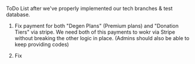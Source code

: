 ToDo List after we've properly implemented our tech branches & test database.

1) Fix payment for both "Degen Plans" (Premium plans) and "Donation Tiers" via stripe. We need both of this payments to wokr via Stripe without breaking the other logic in place. (Admins should also be able to keep providing codes)

2) Fix